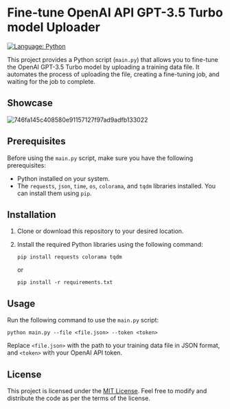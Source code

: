 # Fine-tune OpenAI API GPT-3.5 Turbo model Uploader

[![Language: Python](https://img.shields.io/badge/Language-Python-blue.svg)](https://www.python.org)

This project provides a Python script (`main.py`) that allows you to fine-tune the OpenAI GPT-3.5 Turbo model by uploading a training data file. It automates the process of uploading the file, creating a fine-tuning job, and waiting for the job to complete.

## Showcase

![746fa145c408580e91157127f97ad9adfb133022](https://github.com/H0llyW00dzZ/OpenAI-API/assets/17626300/35cf161e-795e-409b-9168-08da9049dc78)

## Prerequisites

Before using the `main.py` script, make sure you have the following prerequisites:

- Python installed on your system.
- The `requests`, `json`, `time`, `os`, `colorama`, and `tqdm` libraries installed. You can install them using `pip`.

## Installation

1. Clone or download this repository to your desired location.

2. Install the required Python libraries using the following command:

   ```shell
   pip install requests colorama tqdm
   ```
   or
   ```shell
   pip install -r requirements.txt
   ```

## Usage

Run the following command to use the `main.py` script:

```shell
python main.py --file <file.json> --token <token>
```

Replace `<file.json>` with the path to your training data file in JSON format, and `<token>` with your OpenAI API token.

## License

This project is licensed under the [MIT License](LICENSE). Feel free to modify and distribute the code as per the terms of the license.
